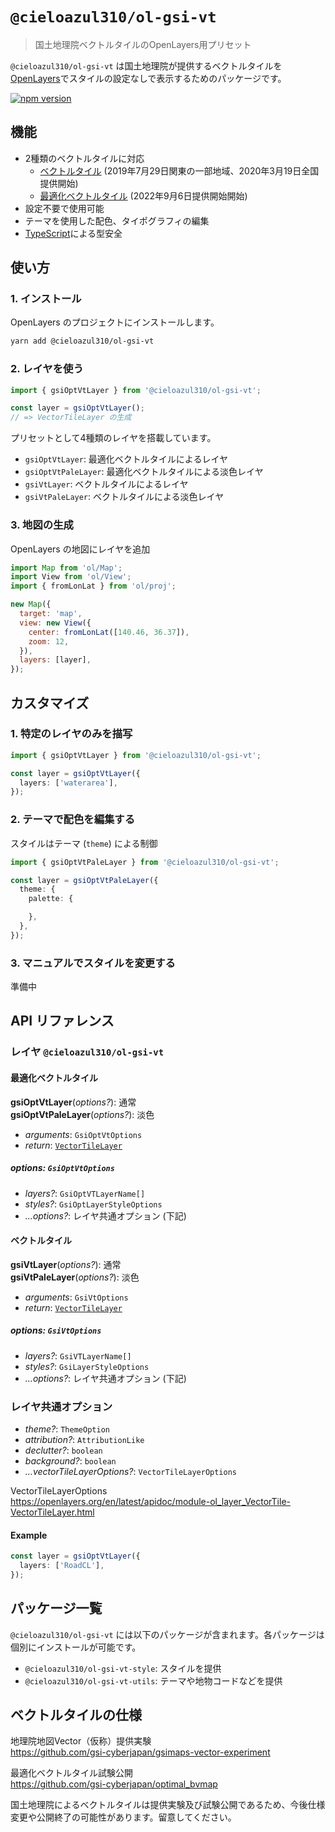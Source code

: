 # `@cieloazul310/ol-gsi-vt`

> 国土地理院ベクトルタイルのOpenLayers用プリセット

`@cieloazul310/ol-gsi-vt` は国土地理院が提供するベクトルタイルを[OpenLayers]でスタイルの設定なしで表示するためのパッケージです。

[![npm version](https://badge.fury.io/js/@cieloazul310%2Fol-gsi-vt.svg)](https://badge.fury.io/js/@cieloazul310%2Fol-gsi-vt)

## 機能

- 2種類のベクトルタイルに対応
  - [ベクトルタイル] (2019年7月29日関東の一部地域、2020年3月19日全国提供開始)
  - [最適化ベクトルタイル] (2022年9月6日提供開始開始)
- 設定不要で使用可能
- テーマを使用した配色、タイポグラフィの編集
- [TypeScript]による型安全

## 使い方

### 1. インストール

OpenLayers のプロジェクトにインストールします。

```sh
yarn add @cieloazul310/ol-gsi-vt
```

### 2. レイヤを使う

```JavaScript
import { gsiOptVtLayer } from '@cieloazul310/ol-gsi-vt';

const layer = gsiOptVtLayer();
// => VectorTileLayer の生成
```

プリセットとして4種類のレイヤを搭載しています。

- `gsiOptVtLayer`: 最適化ベクトルタイルによるレイヤ
- `gsiOptVtPaleLayer`: 最適化ベクトルタイルによる淡色レイヤ
- `gsiVtLayer`: ベクトルタイルによるレイヤ
- `gsiVtPaleLayer`: ベクトルタイルによる淡色レイヤ

### 3. 地図の生成

OpenLayers の地図にレイヤを追加

```JavaScript
import Map from 'ol/Map';
import View from 'ol/View';
import { fromLonLat } from 'ol/proj';

new Map({
  target: 'map',
  view: new View({
    center: fromLonLat([140.46, 36.37]),
    zoom: 12,
  }),
  layers: [layer],
});
```

## カスタマイズ

### 1. 特定のレイヤのみを描写

```ts
import { gsiOptVtLayer } from '@cieloazul310/ol-gsi-vt';

const layer = gsiOptVtLayer({
  layers: ['waterarea'],
});
```

### 2. テーマで配色を編集する

スタイルはテーマ (`theme`) による制御

```ts
import { gsiOptVtPaleLayer } from '@cieloazul310/ol-gsi-vt';

const layer = gsiOptVtPaleLayer({
  theme: {
    palette: {

    },
  },
});
```

### 3. マニュアルでスタイルを変更する

準備中

## API リファレンス

### レイヤ `@cieloazul310/ol-gsi-vt`

#### 最適化ベクトルタイル

**gsiOptVtLayer**(*options?*): 通常  
**gsiOptVtPaleLayer**(*options?*): 淡色

- *arguments*: `GsiOptVtOptions`
- *return*: [`VectorTileLayer`][VectorTileLayer]

##### options: `GsiOptVtOptions`

- *layers?*: `GsiOptVTLayerName[]`
- *styles?*: `GsiOptLayerStyleOptions`
- *...options?*: レイヤ共通オプション (下記)

#### ベクトルタイル

**gsiVtLayer**(*options?*): 通常  
**gsiVtPaleLayer**(*options?*): 淡色

- *arguments*: `GsiVtOptions`
- *return*: [`VectorTileLayer`][VectorTileLayer]

##### options: `GsiVtOptions`

- *layers?*: `GsiVTLayerName[]`
- *styles?*: `GsiLayerStyleOptions`
- *...options?*: レイヤ共通オプション (下記)

### レイヤ共通オプション

- *theme?*: `ThemeOption`
- *attribution?*: `AttributionLike`
- *declutter?*: `boolean`
- *background?*: `boolean`
- *...vectorTileLayerOptions?*: `VectorTileLayerOptions`

VectorTileLayerOptions  
<https://openlayers.org/en/latest/apidoc/module-ol_layer_VectorTile-VectorTileLayer.html>

#### Example

```ts
const layer = gsiOptVtLayer({
  layers: ['RoadCL'],
});
```

## パッケージ一覧

`@cieloazul310/ol-gsi-vt` には以下のパッケージが含まれます。各パッケージは個別にインストールが可能です。

- `@cieloazul310/ol-gsi-vt-style`: スタイルを提供
- `@cieloazul310/ol-gsi-vt-utils`: テーマや地物コードなどを提供

## ベクトルタイルの仕様

地理院地図Vector（仮称）提供実験  
<https://github.com/gsi-cyberjapan/gsimaps-vector-experiment>

最適化ベクトルタイル試験公開  
<https://github.com/gsi-cyberjapan/optimal_bvmap>

国土地理院によるベクトルタイルは提供実験及び試験公開であるため、今後仕様変更や公開終了の可能性があります。留意してください。

[ベクトルタイル]: https://github.com/gsi-cyberjapan/gsimaps-vector-experiment "地理院地図Vector（仮称）提供実験"
[最適化ベクトルタイル]: https://github.com/gsi-cyberjapan/optimal_bvmap "最適化ベクトルタイル試験公開"
[TypeScript]: https://www.typescriptlang.org/ "TypeScript"
[OpenLayers]: https://openlayers.org/ "OpenLayers"

[VectorTileLayer]: https://openlayers.org/en/latest/apidoc/module-ol_layer_VectorTile-VectorTileLayer.html "VectorTileLayer"
